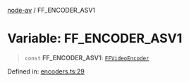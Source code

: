 [node-av](../globals.md) / FF\_ENCODER\_ASV1

# Variable: FF\_ENCODER\_ASV1

> `const` **FF\_ENCODER\_ASV1**: [`FFVideoEncoder`](../type-aliases/FFVideoEncoder.md)

Defined in: [encoders.ts:29](https://github.com/seydx/av/blob/f8631fc881b394300b1479f511d55cf1c370a87f/src/constants/encoders.ts#L29)
